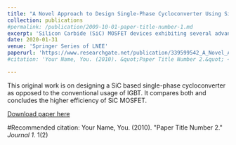 ```yaml
---
title: "A Novel Approach to Design Single-Phase Cycloconverter Using SiC MOSFET and its Performance Analysis over IGBT"
collection: publications
#permalink: /publication/2009-10-01-paper-title-number-1.md
excerpt: 'Silicon Carbide (SiC) MOSFET devices exhibiting several advantages, including high blocking voltage, lower conduction losses, and lower switching losses, when compared to silicon-based devices have become commercially available, enabling their adoption into power supply products. This paper presents a novel approach to designing a cycloconverter using SiC MOSFETs as opposed to the conventional usage of IGBT. A comparative study is attempted between the two with respect to distortion and system efficiency. MATLAB/Simulink models and simulations are used to analyze the results for the above.'
date: 2020-01-31
venue: 'Springer Series of LNEE'
paperurl: 'https://www.researchgate.net/publication/339599542_A_Novel_Approach_to_Design_Single-Phase_Cycloconverter_Using_SiC_MOSFET_and_its_Performance_Analysis_over_IGBT'
#citation: 'Your Name, You. (2010). &quot;Paper Title Number 2.&quot; <i>Journal 1</i>. 1(2).'

---
```

This original work is on designing a SiC based single-phase cycloconverter as opposed to the conventional usage of IGBT. It compares both and concludes the higher efficiency of SiC MOSFET.

[Download paper here](https://www.researchgate.net/publication/339599542_A_Novel_Approach_to_Design_Single-Phase_Cycloconverter_Using_SiC_MOSFET_and_its_Performance_Analysis_over_IGBT)

#Recommended citation: Your Name, You. (2010). "Paper Title Number 2." <i>Journal 1</i>. 1(2)
